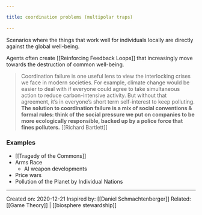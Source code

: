 ```yaml
---
title: coordination problems (multipolar traps) 
---
```

Scenarios where the things that work well for individuals locally are directly against the global well-being.

Agents often create [[Reinforcing Feedback Loops]] that increasingly move towards the destruction of common well-being.

> Coordination failure is one useful lens to view the interlocking crises we face in modern societies. For example, climate change would be easier to deal with if everyone could agree to take simultaneous action to reduce carbon-intensive activity. But without that agreement, it’s in everyone’s short term self-interest to keep polluting.
> **The solution to coordination failure is a mix of social conventions & formal rules: think of the social pressure we put on companies to be more ecologically responsible, backed up by a police force that fines polluters.** [[Richard Bartlett]]

### Examples
- [[Tragedy of the Commons]]
- Arms Race
	- AI weapon developments
- Price wars
- Pollution of the Planet by Individual Nations

-------------------
Created on: 2020-12-21
Inspired by: [[Daniel Schmachtenberger]]
Related: [[Game Theory]] | [[biosphere stewardship]]
